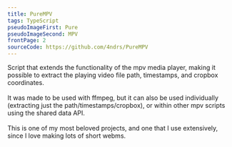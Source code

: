 ```yaml
---
title: PureMPV
tags: TypeScript
pseudoImageFirst: Pure
pseudoImageSecond: MPV
frontPage: 2
sourceCode: https://github.com/4ndrs/PureMPV
---
```

Script that extends the functionality of the mpv media player, making it possible to extract the playing video file path, timestamps, and cropbox coordinates.
<br />
<br />
It was made to be used with ffmpeg, but it can also be used individually (extracting just the path/timestamps/cropbox), or within other mpv scripts using the shared data API.
<br />
<br />
This is one of my most beloved projects, and one that I use extensively, since I love making lots of short webms.
